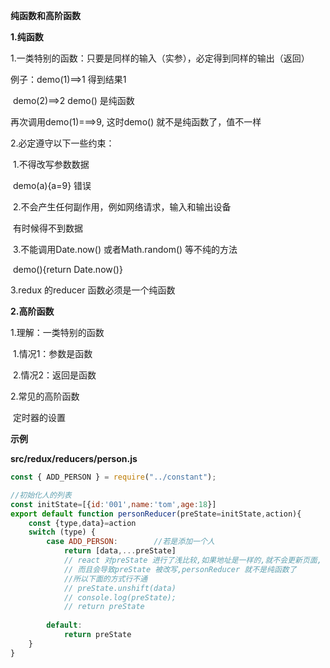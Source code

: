 **纯函数和高阶函数**

**1.纯函数**

1.一类特别的函数：只要是同样的输入（实参），必定得到同样的输出（返回）

例子：demo(1)==>1  	得到结果1

​			 demo(2)==>2		demo() 是纯函数

再次调用demo(1)===>9, 这时demo() 就不是纯函数了，值不一样

2.必定遵守以下一些约束：

​	1.不得改写参数数据

​			demo(a){a=9}  错误

​	2.不会产生任何副作用，例如网络请求，输入和输出设备

​			有时候得不到数据

​	3.不能调用Date.now() 或者Math.random() 等不纯的方法

​			demo(){return Date.now()}

3.redux  的reducer 函数必须是一个纯函数

**2.高阶函数**

1.理解：一类特别的函数

​	1.情况1：参数是函数

​	2.情况2：返回是函数

2.常见的高阶函数

​	定时器的设置

**示例**

**src/redux/reducers/person.js**

```js
const { ADD_PERSON } = require("../constant");

//初始化人的列表
const initState=[{id:'001',name:'tom',age:18}]
export default function personReducer(preState=initState,action){
    const {type,data}=action
    switch (type) {
        case ADD_PERSON:        //若是添加一个人
            return [data,...preState]
            // react 对preState 进行了浅比较,如果地址是一样的,就不会更新页面,
            // 而且会导致preState 被改写,personReducer 就不是纯函数了
            //所以下面的方式行不通
            // preState.unshift(data)
            // console.log(preState);
            // return preState
            
        default:
            return preState
    }
}
```


